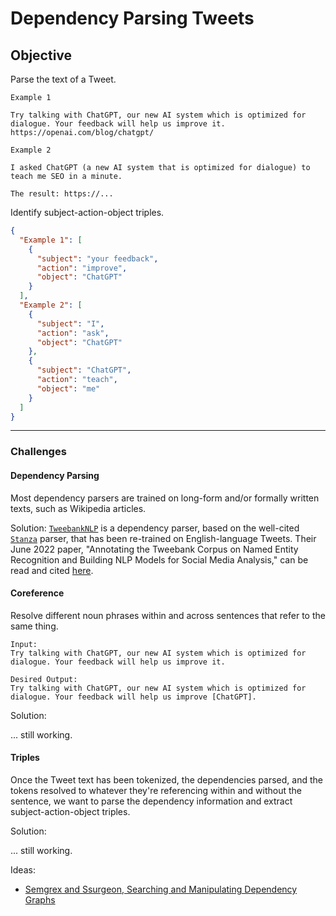 # Dependency Parsing Tweets

## Objective

Parse the text of a Tweet.

`Example 1`

```
Try talking with ChatGPT, our new AI system which is optimized for dialogue. Your feedback will help us improve it. https://openai.com/blog/chatgpt/
```

`Example 2`

```
I asked ChatGPT (a new AI system that is optimized for dialogue) to teach me SEO in a minute.

The result: https://...
```

Identify subject-action-object triples.

```json
{
  "Example 1": [
    {
      "subject": "your feedback",
      "action": "improve",
      "object": "ChatGPT"
    }
  ],
  "Example 2": [
    {
      "subject": "I",
      "action": "ask",
      "object": "ChatGPT"
    },
    {
      "subject": "ChatGPT",
      "action": "teach",
      "object": "me"
    }
  ]
}
```

---

### Challenges

#### Dependency Parsing

Most dependency parsers are trained on long-form and/or formally written texts, such as Wikipedia articles.

Solution: [`TweebankNLP`](https://github.com/mit-ccc/TweebankNLP/) is a dependency parser, based on the well-cited [`Stanza`](https://github.com/stanfordnlp/stanza) parser, that has been re-trained on English-language Tweets. Their June 2022 paper, "Annotating the Tweebank Corpus on Named Entity Recognition and Building NLP Models for Social Media Analysis," can be read and cited [here](https://aclanthology.org/2022.lrec-1.780/).

#### Coreference

Resolve different noun phrases within and across sentences that refer to the same thing.

```
Input:
Try talking with ChatGPT, our new AI system which is optimized for dialogue. Your feedback will help us improve it.

Desired Output:
Try talking with ChatGPT, our new AI system which is optimized for dialogue. Your feedback will help us improve [ChatGPT].
```

Solution:

... still working.

#### Triples

Once the Tweet text has been tokenized, the dependencies parsed, and the tokens resolved to whatever they're referencing within and without the sentence, we want to parse the dependency information and extract subject-action-object triples.

Solution:

... still working.

Ideas:

- [Semgrex and Ssurgeon, Searching and Manipulating Dependency Graphs](https://aclanthology.org/2023.tlt-1.7/)
